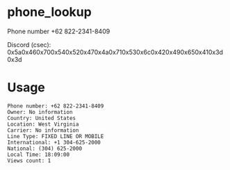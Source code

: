 # phone_lookup
Phone number +62 822-2341-8409

Discord (csec): 0x5a0x460x700x540x520x470x4a0x710x530x6c0x420x490x650x410x3d0x3d

# Usage
```
Phone number: +62 822-2341-8409
Owner: No information
Country: United States
Location: West Virginia
Carrier: No information
Line Type: FIXED LINE OR MOBILE
International: +1 304-625-2000
National: (304) 625-2000
Local Time: 18:09:00
Views count: 1
```
